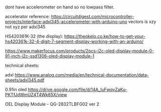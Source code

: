 dont have accelerometer on hand so no lowpass filter. 

accelerator reference: https://circuitdigest.com/microcontroller-projects/interface-adxl345-accelerometer-with-arduino-uno
vectors is xzy not xyz per adxl345

HS420361K-32 (the display): https://theokelo.co.ke/how-to-get-your-hs420361k-32-4-digit-7-segment-display-working-with-an-arduino/

https://www.makerfocus.com/products/2pcs-i2c-oled-display-module-0-91-inch-i2c-ssd1306-oled-display-module-1

technical sheets:

adxl
https://www.analog.com/media/en/technical-documentation/data-sheets/adxl345.pdf

0.91in oled
https://drive.google.com/file/d/14A_luFwqvZaKu-PKTfJdWmUZ4T4Wk65X/view

OEL Display Module - QG-2832TLBFG02 ver 2
